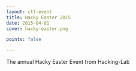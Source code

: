 ```yaml
---
layout: ctf-event
title: Hacky Easter 2015
date: 2015-04-01
cover: hacky-easter.png

points: false

---
```


The annual Hacky Easter Event from Hacking-Lab
